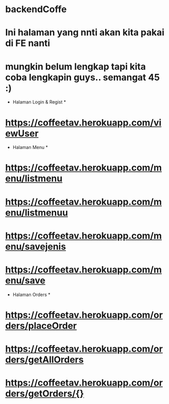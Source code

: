 # backendCoffe

# Ini halaman yang nnti akan kita pakai di FE nanti
# mungkin belum lengkap tapi kita coba lengkapin guys.. semangat 45 :)

* Halaman Login & Regist *
# https://coffeetav.herokuapp.com/viewUser

* Halaman Menu *
# https://coffeetav.herokuapp.com/menu/listmenu
# https://coffeetav.herokuapp.com/menu/listmenuu
# https://coffeetav.herokuapp.com/menu/savejenis
# https://coffeetav.herokuapp.com/menu/save

* Halaman Orders *
# https://coffeetav.herokuapp.com/orders/placeOrder
# https://coffeetav.herokuapp.com/orders/getAllOrders
# https://coffeetav.herokuapp.com/orders/getOrders/{}
